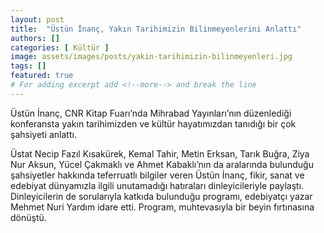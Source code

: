 ```yaml
---
layout: post
title:  "Üstün İnanç, Yakın Tarihimizin Bilinmeyenlerini Anlattı"
authors: []
categories: [ Kültür ]
image: assets/images/posts/yakin-tarihimizin-bilinmeyenleri.jpg
tags: []
featured: true
# For adding excerpt add <!--more--> and break the line
---
```

Üstün İnanç, CNR Kitap Fuarı’nda Mihrabad Yayınları’nın düzenlediği konferansta yakın tarihimizden ve kültür hayatımızdan tanıdığı bir çok şahsiyeti anlattı.
<!--more-->
 Üstat Necip Fazıl Kısakürek, Kemal Tahir, Metin Erksan, Tarık Buğra, Ziya Nur Aksun, Yücel Çakmaklı ve Ahmet Kabaklı’nın da aralarında bulunduğu şahsiyetler hakkında teferruatlı bilgiler veren Üstün İnanç, fikir, sanat ve edebiyat dünyamızla ilgili unutamadığı hatıraları dinleyicileriyle paylaştı. Dinleyicilerin de sorularıyla katkıda bulunduğu programı, edebiyatçı yazar Mehmet Nuri Yardım idare etti. Program, muhtevasıyla bir beyin fırtınasına dönüştü.